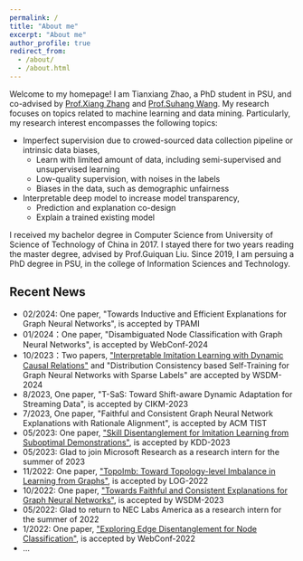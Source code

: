 ```yaml
---
permalink: /
title: "About me"
excerpt: "About me"
author_profile: true
redirect_from: 
  - /about/
  - /about.html
---
```


Welcome to my homepage! I am Tianxiang Zhao, a PhD student in PSU, and co-advised by [Prof.Xiang Zhang](https://ist.psu.edu/directory/xzz89) and [Prof.Suhang Wang](https://suhangwang.ist.psu.edu/). My research focuses on topics related to machine learning and data mining. Particularly, my research interest encompasses the following topics:
- Imperfect supervision due to crowed-sourced data collection pipeline or intrinsic data biases,
    - Learn with limited amount of data, including semi-supervised and unsupervised learning
    - Low-quality supervision, with noises in the labels
    - Biases in the data, such as demographic unfairness
- Interpretable deep model to increase model transparency,
    - Prediction and explanation co-design
    - Explain a trained existing model


<!-- Besides, I am also interested in learning from relational data and designing more scalable or efficient models. -->


I received my bachelor degree in Computer Science from University of Science of Technology of China in 2017. I stayed there for two years reading the master degree, advised by Prof.Guiquan Liu. Since 2019, I am persuing a PhD degree in PSU, in the college of Information Sciences and Technology.

## Recent News 
* 02/2024: One paper, "Towards Inductive and Efficient Explanations for Graph Neural Networks", is accepted by TPAMI
* 01/2024：One paper, "Disambiguated Node Classification with Graph Neural Networks", is accepted by WebConf-2024
* 10/2023：Two papers, ["Interpretable Imitation Learning with Dynamic Causal Relations"](https://arxiv.org/abs/2310.00489) and "Distribution Consistency based Self-Training for Graph Neural Networks with Sparse Labels" are accepted by WSDM-2024
* 8/2023, One paper, "T-SaS: Toward Shift-aware Dynamic Adaptation for Streaming Data", is accepted by CIKM-2023
* 7/2023, One paper, "Faithful and Consistent Graph Neural Network Explanations with Rationale Alignment", is accepted by ACM TIST
* 05/2023: One paper, ["Skill Disentanglement for Imitation Learning from Suboptimal Demonstrations"](https://arxiv.org/abs/2306.07919), is accepted by KDD-2023
* 05/2023: Glad to join Microsoft Research as a research intern for the summer of 2023
* 11/2022: One paper, ["TopoImb: Toward Topology-level Imbalance in Learning from Graphs"](https://arxiv.org/abs/2212.08689),  is accepted by LOG-2022 
* 10/2022: One paper, ["Towards Faithful and Consistent Explanations for Graph Neural Networks"](https://arxiv.org/abs/2205.13733), is accepted by WSDM-2023
* 05/2022: Glad to return to NEC Labs America as a research intern for the summer of 2022
* 1/2022: One paper, ["Exploring Edge Disentanglement for Node Classification"](https://arxiv.org/abs/2202.11245), is accepted by WebConf-2022
* ...
